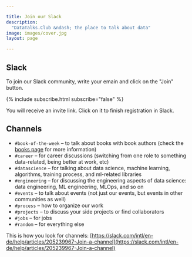 ```yaml
---

title: Join our Slack
description:
  "DataTalks.Club &ndash; the place to talk about data"
image: images/cover.jpg
layout: page

---
```


## Slack

To join our Slack community, write your emain and click on the "Join" button. 


{% include subscribe.html subscribe="false" %}

You will receive an invite link. Click on it to finish registration in
Slack.

## Channels 

- `#book-of-the-week` &ndash; to talk about books with book authors (check the [books page](/books.html) for more information)
- `#career` &ndash; for career discussions (switching from one role to something data-related, being better at work, etc)
- `#datascience` &ndash; for talking about data science, machine learning, algorithms, training process, and ml-related libraries
- `#engineering` &ndash; for discussing the engineering aspects of data science: data engineering, ML engineering, MLOps, and so on
- `#events` &ndash; to talk about events (not just our events, but events in other communities as well)
- `#process` &ndash; how to organize our work
- `#projects` &ndash; to discuss your side projects or find collaborators
- `#jobs` &ndash; for jobs
- `#random` &ndash; for everything else


This is how you look for channels: [https://slack.com/intl/en-de/help/articles/205239967-Join-a-channel](https://slack.com/intl/en-de/help/articles/205239967-Join-a-channel)

